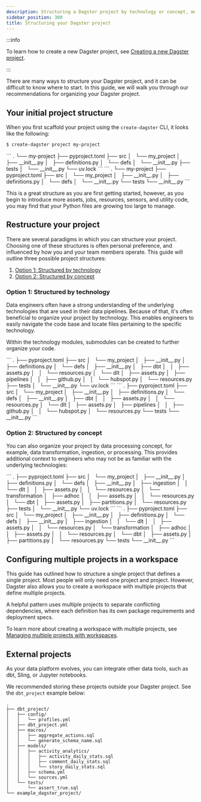 ```yaml
---
description: Structuring a Dagster project by technology or concept, merging definitions, and configuring multiple projects.
sidebar_position: 300
title: Structuring your Dagster project
---
```


:::info

To learn how to create a new Dagster project, see [Creating a new Dagster project](/guides/build/projects/creating-a-new-project).

:::

There are many ways to structure your Dagster project, and it can be difficult to know where to start. In this guide, we will walk you through our recommendations for organizing your Dagster project.

## Your initial project structure

When you first scaffold your project using the `create-dagster` CLI, it looks like the following:

```sh
$ create-dagster project my-project
```

<Tabs groupId="package-manager">
  <TabItem value="uv" label="uv">
    ```
    .
    └── my-project
        ├── pyproject.toml
        ├── src
        │   └── my_project
        │       ├── __init__.py
        │       ├── definitions.py
        │       └── defs
        │           └── __init__.py
        ├── tests
        │   └── __init__.py
        └── uv.lock
    ```
  </TabItem>
  <TabItem value="pip" label="pip">
    ```
    .
    └── my-project
        ├── pyproject.toml
        ├── src
        │   └── my_project
        │       ├── __init__.py
        │       ├── definitions.py
        │       └── defs
        │           └── __init__.py
        └── tests
            └── __init__.py
    ```
  </TabItem>
</Tabs>

This is a great structure as you are first getting started, however, as you begin to introduce more assets, jobs, resources, sensors, and utility code, you may find that your Python files are growing too large to manage.

## Restructure your project

There are several paradigms in which you can structure your project. Choosing one of these structures is often personal preference, and influenced by how you and your team members operate. This guide will outline three possible project structures:

1. [Option 1: Structured by technology](#option-1-structured-by-technology)
2. [Option 2: Structured by concept](#option-2-structured-by-concept)


### Option 1: Structured by technology

Data engineers often have a strong understanding of the underlying technologies that are used in their data pipelines. Because of that, it's often beneficial to organize your project by technology. This enables engineers to easily navigate the code base and locate files pertaining to the specific technology.

Within the technology modules, submodules can be created to further organize your code.

<Tabs groupId="package-manager">
<TabItem value="uv" label="uv">
        ```
        .
        ├── pyproject.toml
        ├── src
        │   └── my_project
        │       ├── __init__.py
        │       ├── definitions.py
        │       └── defs
        │           ├── __init__.py
        │           ├── dbt
        │           │   ├── assets.py
        │           │   └── resources.py
        │           └── dlt
        │               ├── assets.py
        │               ├── pipelines
        │               │   ├── github.py
        │               │   └── hubspot.py
        │               └── resources.py
        ├── tests
        │   └── __init__.py
        └── uv.lock
        ```
</TabItem>
<TabItem value="pip" label="pip">
        ```
        .
        ├── pyproject.toml
        ├── src
        │   └── my_project
        │       ├── __init__.py
        │       ├── definitions.py
        │       └── defs
        │           ├── __init__.py
        │           ├── dbt
        │           │   ├── assets.py
        │           │   └── resources.py
        │           └── dlt
        │               ├── assets.py
        │               ├── pipelines
        │               │   ├── github.py
        │               │   └── hubspot.py
        │               └── resources.py
        └── tests
            └── __init__.py
        ```
</TabItem>
</Tabs>


### Option 2: Structured by concept

You can also organize your project by data processing concept, for example, data transformation, ingestion, or processing. This provides additional context to engineers who may not be as familiar with the underlying technologies:

<Tabs groupId="package-manager">
<TabItem value="uv" label="uv">
    ```
    .
    ├── pyproject.toml
    ├── src
    │   └── my_project
    │       ├── __init__.py
    │       ├── definitions.py
    │       └── defs
    │           ├── __init__.py
    │           ├── ingestion
    │           │   └── dlt
    │           │       ├── assets.py
    │           │       └── resources.py
    │           └── transformation
    │               ├── adhoc
    │               │   ├── assets.py
    │               │   └── resources.py
    │               └── dbt
    │                   ├── assets.py
    │                   ├── partitions.py
    │                   └── resources.py
    ├── tests
    │   └── __init__.py
    └── uv.lock
    ```
</TabItem>
<TabItem value="pip" label="pip">
    ```
    .
    ├── pyproject.toml
    ├── src
    │   └── my_project
    │       ├── __init__.py
    │       ├── definitions.py
    │       └── defs
    │           ├── __init__.py
    │           ├── ingestion
    │           │   └── dlt
    │           │       ├── assets.py
    │           │       └── resources.py
    │           └── transformation
    │               ├── adhoc
    │               │   ├── assets.py
    │               │   └── resources.py
    │               └── dbt
    │                   ├── assets.py
    │                   ├── partitions.py
    │                   └── resources.py
    └── tests
        └── __init__.py
    ```
</TabItem>
</Tabs>

## Configuring multiple projects in a workspace

This guide has outlined how to structure a single project that defines a single project. Most people will only need one project and project. However, Dagster also allows you to create a workspace with multiple projects that define multiple projects.

A helpful pattern uses multiple projects to separate conflicting dependencies, where each definition has its own package requirements and deployment specs.

To learn more about creating a workspace with multiple projects, see [Managing multiple projects with workspaces](/guides/build/projects/multiple-projects).

## External projects

As your data platform evolves, you can integrate other data tools, such as dbt, Sling, or Jupyter notebooks.

We recommended storing these projects outside your Dagster project. See the `dbt_project` example below:

```
.
├── dbt_project/
│   ├── config/
│   │   └── profiles.yml
│   ├── dbt_project.yml
│   ├── macros/
│   │   ├── aggregate_actions.sql
│   │   └── generate_schema_name.sql
│   ├── models/
│   │   ├── activity_analytics/
│   │   │   ├── activity_daily_stats.sql
│   │   │   ├── comment_daily_stats.sql
│   │   │   └── story_daily_stats.sql
│   │   ├── schema.yml
│   │   └── sources.yml
│   └── tests/
│       └── assert_true.sql
└── example_dagster_project/
```
